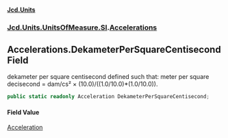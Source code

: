 #### [Jcd.Units](index 'index')
### [Jcd.Units.UnitsOfMeasure.SI](Jcd.Units.UnitsOfMeasure.SI 'Jcd.Units.UnitsOfMeasure.SI').[Accelerations](Accelerations 'Jcd.Units.UnitsOfMeasure.SI.Accelerations')

## Accelerations.DekameterPerSquareCentisecond Field

dekameter per square centisecond defined such that: meter per square decisecond = dam/cs² ×
(10.0)/((1.0/10.0)*(1.0/10.0)).

```csharp
public static readonly Acceleration DekameterPerSquareCentisecond;
```

#### Field Value
[Acceleration](Acceleration 'Jcd.Units.UnitTypes.Acceleration')